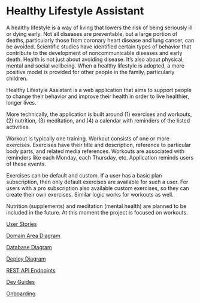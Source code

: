 # Healthy Lifestyle Assistant

A healthy lifestyle is a way of living that lowers the risk of being seriously ill or dying early. Not all diseases are preventable, but a large portion of deaths, particularly those from coronary heart disease and lung cancer, can be avoided. Scientific studies have identified certain types of behavior that contribute to the development of noncommunicable diseases and early death. Health is not just about avoiding disease. It’s also about physical, mental and social wellbeing. When a healthy lifestyle is adopted, a more positive model is provided for other people in the family, particularly children. 

Healthy Lifestyle Assistant is a web application that aims to support people to change their behavior and improve their health in order to live healthier, longer lives.

More technically, the application is built around (1) exercises and workouts, (2) nutrition, (3) meditation, and (4) a calendar with reminders of the listed activities.

Workout is typically one training. Workout consists of one or more exercises. Exercises have their title and description, reference to particular body parts, and related media references. 
Workouts are associated with reminders like each Monday, each Thursday, etc. Application reminds users of these events.

Exercises can be default and custom. If a user has a basic plan subscription, then only default exercises are available for such a user. For users with a pro subscription also available custom exercises, so they can create their own exercises. Similar logic works for workouts as well.

Nutrition (supplements) and meditation (mental health) are planned to be included in the future. At this moment the project is focused on workouts.

[User Stories](https://github.com/Healthy-Lifestyle-Assistant/docs/tree/main/User-Stories)

[Domain Area Diagram](https://github.com/Healthy-Lifestyle-Assistant/docs/blob/main/Diagrams/Domain-Diagram.md)

[Database Diagram](https://github.com/Healthy-Lifestyle-Assistant/docs/blob/main/Diagrams/Database-Diagram.md)

[Deploy Diagram](https://github.com/Healthy-Lifestyle-Assistant/docs/blob/main/Diagrams/Deploy-Diagram.md)

[REST API Endpoints](https://github.com/Healthy-Lifestyle-Assistant/docs/tree/main/REST-API)

[Dev Guides](https://github.com/Healthy-Lifestyle-Assistant/docs/blob/main/Guides.md)

[Onboarding](https://github.com/Healthy-Lifestyle-Assistant/docs/blob/main/Onboarding/Onboarding.md)
